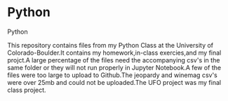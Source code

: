 # Python
Python

This repository contains files from my Python Class at the University of Colorado-Boulder.It contains my homework,in-class exercies,and my final projct.A large percentage of the files need the accompanying csv's in the same folder or they will not run properly in Jupyter Notebook.A few of the files were too large to upload to Github.The jeopardy and winemag csv's were over 25mb and could not be uploaded.The UFO project was my final class project.
